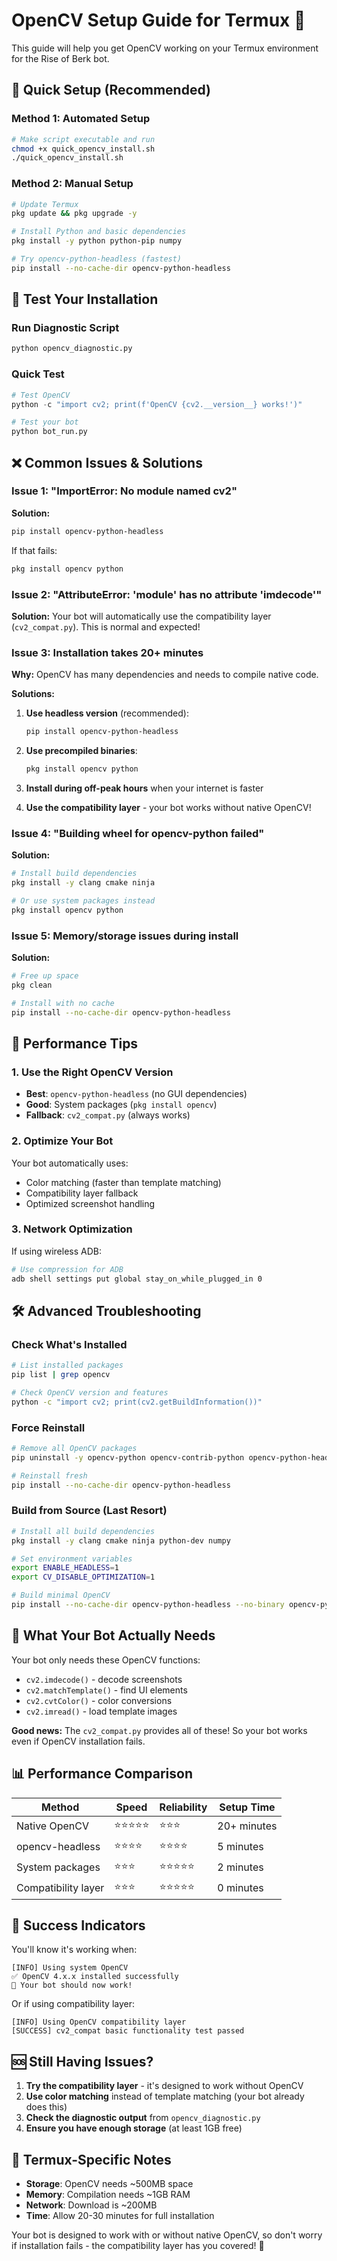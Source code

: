 # OpenCV Setup Guide for Termux 📱

This guide will help you get OpenCV working on your Termux environment for the Rise of Berk bot.

## 🚀 Quick Setup (Recommended)

### Method 1: Automated Setup

```bash
# Make script executable and run
chmod +x quick_opencv_install.sh
./quick_opencv_install.sh
```

### Method 2: Manual Setup

```bash
# Update Termux
pkg update && pkg upgrade -y

# Install Python and basic dependencies
pkg install -y python python-pip numpy

# Try opencv-python-headless (fastest)
pip install --no-cache-dir opencv-python-headless
```

## 🧪 Test Your Installation

### Run Diagnostic Script

```bash
python opencv_diagnostic.py
```

### Quick Test

```python
# Test OpenCV
python -c "import cv2; print(f'OpenCV {cv2.__version__} works!')"

# Test your bot
python bot_run.py
```

## ❌ Common Issues & Solutions

### Issue 1: "ImportError: No module named cv2"

**Solution:**

```bash
pip install opencv-python-headless
```

If that fails:

```bash
pkg install opencv python
```

### Issue 2: "AttributeError: 'module' has no attribute 'imdecode'"

**Solution:** Your bot will automatically use the compatibility layer (`cv2_compat.py`). This is normal and expected!

### Issue 3: Installation takes 20+ minutes

**Why:** OpenCV has many dependencies and needs to compile native code.

**Solutions:**

1. **Use headless version** (recommended):

   ```bash
   pip install opencv-python-headless
   ```

2. **Use precompiled binaries**:

   ```bash
   pkg install opencv python
   ```

3. **Install during off-peak hours** when your internet is faster

4. **Use the compatibility layer** - your bot works without native OpenCV!

### Issue 4: "Building wheel for opencv-python failed"

**Solution:**

```bash
# Install build dependencies
pkg install -y clang cmake ninja

# Or use system packages instead
pkg install opencv python
```

### Issue 5: Memory/storage issues during install

**Solution:**

```bash
# Free up space
pkg clean

# Install with no cache
pip install --no-cache-dir opencv-python-headless
```

## 🔧 Performance Tips

### 1. Use the Right OpenCV Version

- **Best**: `opencv-python-headless` (no GUI dependencies)
- **Good**: System packages (`pkg install opencv`)
- **Fallback**: `cv2_compat.py` (always works)

### 2. Optimize Your Bot

Your bot automatically uses:

- Color matching (faster than template matching)
- Compatibility layer fallback
- Optimized screenshot handling

### 3. Network Optimization

If using wireless ADB:

```bash
# Use compression for ADB
adb shell settings put global stay_on_while_plugged_in 0
```

## 🛠️ Advanced Troubleshooting

### Check What's Installed

```bash
# List installed packages
pip list | grep opencv

# Check OpenCV version and features
python -c "import cv2; print(cv2.getBuildInformation())"
```

### Force Reinstall

```bash
# Remove all OpenCV packages
pip uninstall -y opencv-python opencv-contrib-python opencv-python-headless

# Reinstall fresh
pip install --no-cache-dir opencv-python-headless
```

### Build from Source (Last Resort)

```bash
# Install all build dependencies
pkg install -y clang cmake ninja python-dev numpy

# Set environment variables
export ENABLE_HEADLESS=1
export CV_DISABLE_OPTIMIZATION=1

# Build minimal OpenCV
pip install --no-cache-dir opencv-python-headless --no-binary opencv-python-headless
```

## 🎯 What Your Bot Actually Needs

Your bot only needs these OpenCV functions:

- `cv2.imdecode()` - decode screenshots
- `cv2.matchTemplate()` - find UI elements
- `cv2.cvtColor()` - color conversions
- `cv2.imread()` - load template images

**Good news:** The `cv2_compat.py` provides all of these! So your bot works even if OpenCV installation fails.

## 📊 Performance Comparison

| Method              | Speed      | Reliability | Setup Time  |
| ------------------- | ---------- | ----------- | ----------- |
| Native OpenCV       | ⭐⭐⭐⭐⭐ | ⭐⭐⭐      | 20+ minutes |
| opencv-headless     | ⭐⭐⭐⭐   | ⭐⭐⭐⭐    | 5 minutes   |
| System packages     | ⭐⭐⭐     | ⭐⭐⭐⭐⭐  | 2 minutes   |
| Compatibility layer | ⭐⭐⭐     | ⭐⭐⭐⭐⭐  | 0 minutes   |

## 🎉 Success Indicators

You'll know it's working when:

```
[INFO] Using system OpenCV
✅ OpenCV 4.x.x installed successfully
🎉 Your bot should now work!
```

Or if using compatibility layer:

```
[INFO] Using OpenCV compatibility layer
[SUCCESS] cv2_compat basic functionality test passed
```

## 🆘 Still Having Issues?

1. **Try the compatibility layer** - it's designed to work without OpenCV
2. **Use color matching** instead of template matching (your bot already does this)
3. **Check the diagnostic output** from `opencv_diagnostic.py`
4. **Ensure you have enough storage** (at least 1GB free)

## 📱 Termux-Specific Notes

- **Storage**: OpenCV needs ~500MB space
- **Memory**: Compilation needs ~1GB RAM
- **Network**: Download is ~200MB
- **Time**: Allow 20-30 minutes for full installation

Your bot is designed to work with or without native OpenCV, so don't worry if installation fails - the compatibility layer has you covered! 🚀
